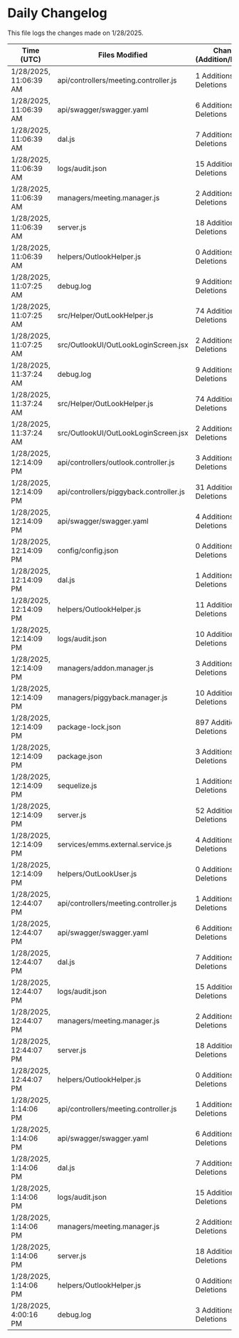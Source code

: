 # Daily Changelog

This file logs the changes made on 1/28/2025.

| Time (UTC)             | Files Modified                    | Changes (Addition/Deletion) |
|------------------------|-----------------------------------|-----------------------------|
| 1/28/2025, 11:06:39 AM | api/controllers/meeting.controller.js | 1 Additions & 1 Deletions |
| 1/28/2025, 11:06:39 AM | api/swagger/swagger.yaml | 6 Additions & 4 Deletions |
| 1/28/2025, 11:06:39 AM | dal.js | 7 Additions & 9 Deletions |
| 1/28/2025, 11:06:39 AM | logs/audit.json | 15 Additions & 15 Deletions |
| 1/28/2025, 11:06:39 AM | managers/meeting.manager.js | 2 Additions & 0 Deletions |
| 1/28/2025, 11:06:39 AM | server.js | 18 Additions & 2 Deletions |
| 1/28/2025, 11:06:39 AM | helpers/OutlookHelper.js | 0 Additions & 0 Deletions |
| 1/28/2025, 11:07:25 AM | debug.log | 9 Additions & 0 Deletions|
| 1/28/2025, 11:07:25 AM | src/Helper/OutLookHelper.js | 74 Additions & 73 Deletions|
| 1/28/2025, 11:07:25 AM | src/OutlookUI/OutLookLoginScreen.jsx | 2 Additions & 6 Deletions|
| 1/28/2025, 11:37:24 AM | debug.log | 9 Additions & 0 Deletions|
| 1/28/2025, 11:37:24 AM | src/Helper/OutLookHelper.js | 74 Additions & 73 Deletions|
| 1/28/2025, 11:37:24 AM | src/OutlookUI/OutLookLoginScreen.jsx | 2 Additions & 6 Deletions|
| 1/28/2025, 12:14:09 PM | api/controllers/outlook.controller.js | 3 Additions & 32 Deletions|
| 1/28/2025, 12:14:09 PM | api/controllers/piggyback.controller.js | 31 Additions & 25 Deletions|
| 1/28/2025, 12:14:09 PM | api/swagger/swagger.yaml | 4 Additions & 4 Deletions|
| 1/28/2025, 12:14:09 PM | config/config.json | 0 Additions & 2 Deletions|
| 1/28/2025, 12:14:09 PM | dal.js | 1 Additions & 0 Deletions|
| 1/28/2025, 12:14:09 PM | helpers/OutlookHelper.js | 11 Additions & 4 Deletions|
| 1/28/2025, 12:14:09 PM | logs/audit.json | 10 Additions & 10 Deletions|
| 1/28/2025, 12:14:09 PM | managers/addon.manager.js | 3 Additions & 2 Deletions|
| 1/28/2025, 12:14:09 PM | managers/piggyback.manager.js | 10 Additions & 10 Deletions|
| 1/28/2025, 12:14:09 PM | package-lock.json | 897 Additions & 0 Deletions|
| 1/28/2025, 12:14:09 PM | package.json | 3 Additions & 0 Deletions|
| 1/28/2025, 12:14:09 PM | sequelize.js | 1 Additions & 1 Deletions|
| 1/28/2025, 12:14:09 PM | server.js | 52 Additions & 13 Deletions|
| 1/28/2025, 12:14:09 PM | services/emms.external.service.js | 4 Additions & 2 Deletions|
| 1/28/2025, 12:14:09 PM | helpers/OutLookUser.js | 0 Additions & 0 Deletions|
| 1/28/2025, 12:44:07 PM | api/controllers/meeting.controller.js | 1 Additions & 1 Deletions|
| 1/28/2025, 12:44:07 PM | api/swagger/swagger.yaml | 6 Additions & 4 Deletions|
| 1/28/2025, 12:44:07 PM | dal.js | 7 Additions & 9 Deletions|
| 1/28/2025, 12:44:07 PM | logs/audit.json | 15 Additions & 15 Deletions|
| 1/28/2025, 12:44:07 PM | managers/meeting.manager.js | 2 Additions & 0 Deletions|
| 1/28/2025, 12:44:07 PM | server.js | 18 Additions & 2 Deletions|
| 1/28/2025, 12:44:07 PM | helpers/OutlookHelper.js | 0 Additions & 0 Deletions|
| 1/28/2025, 1:14:06 PM | api/controllers/meeting.controller.js | 1 Additions & 1 Deletions|
| 1/28/2025, 1:14:06 PM | api/swagger/swagger.yaml | 6 Additions & 4 Deletions|
| 1/28/2025, 1:14:06 PM | dal.js | 7 Additions & 9 Deletions|
| 1/28/2025, 1:14:06 PM | logs/audit.json | 15 Additions & 15 Deletions|
| 1/28/2025, 1:14:06 PM | managers/meeting.manager.js | 2 Additions & 0 Deletions|
| 1/28/2025, 1:14:06 PM | server.js | 18 Additions & 2 Deletions|
| 1/28/2025, 1:14:06 PM | helpers/OutlookHelper.js | 0 Additions & 0 Deletions|
| 1/28/2025, 4:00:16 PM | debug.log | 3 Additions & 0 Deletions|
